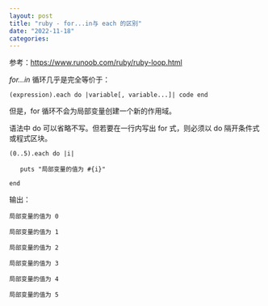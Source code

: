 ```yaml
---
layout: post
title: "ruby - for...in与 each 的区别"
date: "2022-11-18"
categories: 
---
```

<p>参考：<a href="https://www.runoob.com/ruby/ruby-loop.html">https://www.runoob.com/ruby/ruby-loop.html</a></p>

<p><i>for...in</i>&nbsp;循环几乎是完全等价于：</p>

<pre>
<code>(expression).each do |variable[, variable...]| code end</code></pre>

<p>但是，for 循环不会为局部变量创建一个新的作用域。</p>

<p>语法中 do 可以省略不写。但若要在一行内写出 for 式，则必须以 do 隔开条件式或程式区块。</p>

<pre>
<code>(0..5).each do |i|

&nbsp; &nbsp;puts &quot;局部变量的值为 #{i}&quot;

end</code></pre>

<p>输出：</p>

<pre>
<code>局部变量的值为 0

局部变量的值为 1

局部变量的值为 2

局部变量的值为 3

局部变量的值为 4

局部变量的值为 5</code></pre>

